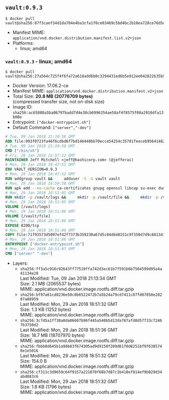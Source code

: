 ## `vault:0.9.3`

```console
$ docker pull vault@sha256:87f3caef34d1da704e4ba3cfa1f0ce03469c5bd4bc2b18ea728ce76d5d494f08
```

-	Manifest MIME: `application/vnd.docker.distribution.manifest.list.v2+json`
-	Platforms:
	-	linux; amd64

### `vault:0.9.3` - linux; amd64

```console
$ docker pull vault@sha256:27a564c725f4f6fa72a618add6b0c3294431ed6b5e912ee042822b35b91064c3
```

-	Docker Version: 17.06.2-ce
-	Manifest MIME: `application/vnd.docker.distribution.manifest.v2+json`
-	Total Size: **20.8 MB (20776709 bytes)**  
	(compressed transfer size, not on-disk size)
-	Image ID: `sha256:ac65888a5ba06797badd7d4e38cb6996354ae58af4f8575f08a2910dfa13b00e`
-	Entrypoint: `["docker-entrypoint.sh"]`
-	Default Command: `["server","-dev"]`

```dockerfile
# Tue, 09 Jan 2018 21:10:58 GMT
ADD file:093f0723fa46f6cdbd6f7bd146448bb70ecce54254c35701feeceb956414622f in / 
# Tue, 09 Jan 2018 21:10:58 GMT
CMD ["/bin/sh"]
# Fri, 26 Jan 2018 22:57:12 GMT
MAINTAINER Jeff Mitchell <jeff@hashicorp.com> (@jefferai)
# Mon, 29 Jan 2018 18:47:51 GMT
ENV VAULT_VERSION=0.9.3
# Mon, 29 Jan 2018 18:47:52 GMT
RUN addgroup vault &&     adduser -S -G vault vault
# Mon, 29 Jan 2018 18:50:58 GMT
RUN apk add --no-cache ca-certificates gnupg openssl libcap su-exec dumb-init &&     gpg --keyserver pgp.mit.edu --recv-keys 91A6E7F85D05C65630BEF18951852D87348FFC4C &&     mkdir -p /tmp/build &&     cd /tmp/build &&     wget https://releases.hashicorp.com/vault/${VAULT_VERSION}/vault_${VAULT_VERSION}_linux_amd64.zip &&     wget https://releases.hashicorp.com/vault/${VAULT_VERSION}/vault_${VAULT_VERSION}_SHA256SUMS &&     wget https://releases.hashicorp.com/vault/${VAULT_VERSION}/vault_${VAULT_VERSION}_SHA256SUMS.sig &&     gpg --batch --verify vault_${VAULT_VERSION}_SHA256SUMS.sig vault_${VAULT_VERSION}_SHA256SUMS &&     grep vault_${VAULT_VERSION}_linux_amd64.zip vault_${VAULT_VERSION}_SHA256SUMS | sha256sum -c &&     unzip -d /bin vault_${VAULT_VERSION}_linux_amd64.zip &&     cd /tmp &&     rm -rf /tmp/build &&     apk del gnupg openssl &&     rm -rf /root/.gnupg
# Mon, 29 Jan 2018 18:51:05 GMT
RUN mkdir -p /vault/logs &&     mkdir -p /vault/file &&     mkdir -p /vault/config &&     chown -R vault:vault /vault
# Mon, 29 Jan 2018 18:51:05 GMT
VOLUME [/vault/logs]
# Mon, 29 Jan 2018 18:51:06 GMT
VOLUME [/vault/file]
# Mon, 29 Jan 2018 18:51:06 GMT
EXPOSE 8200/tcp
# Mon, 29 Jan 2018 18:51:06 GMT
COPY file:71f93573d5097ef42f7373b359230a67d5c04db40151c9f350d7d9c881341c67 in /usr/local/bin/docker-entrypoint.sh 
# Mon, 29 Jan 2018 18:51:06 GMT
ENTRYPOINT ["docker-entrypoint.sh"]
# Mon, 29 Jan 2018 18:51:07 GMT
CMD ["server" "-dev"]
```

-	Layers:
	-	`sha256:ff3a5c916c92643ff77519ffa742d3ec61b7f591b6b7504599d95a4a41134e28`  
		Last Modified: Tue, 09 Jan 2018 21:13:34 GMT  
		Size: 2.1 MB (2065537 bytes)  
		MIME: application/vnd.docker.image.rootfs.diff.tar.gzip
	-	`sha256:bf97a61cd8236e50c8b6522472b7a5b24a79cd7411c87fd07858e20207a88959`  
		Last Modified: Mon, 29 Jan 2018 18:51:32 GMT  
		Size: 1.3 KB (1252 bytes)  
		MIME: application/vnd.docker.image.rootfs.diff.tar.gzip
	-	`sha256:3c7d5a1ff30a0da06607b96f445a540b5d13da767afd0d57f33cf2467b3750d2`  
		Last Modified: Mon, 29 Jan 2018 18:51:36 GMT  
		Size: 18.7 MB (18707970 bytes)  
		MIME: application/vnd.docker.image.rootfs.diff.tar.gzip
	-	`sha256:fbbb0d645b1a98b83f674305ad9d9150f209d61f0d8251bf9f6385740e1e5016`  
		Last Modified: Mon, 29 Jan 2018 18:51:32 GMT  
		Size: 154.0 B  
		MIME: application/vnd.docker.image.rootfs.diff.tar.gzip
	-	`sha256:cf311c3d9659c64f9157a221070f68b7d87c1b418ef814ef9b029d34abd083c6`  
		Last Modified: Mon, 29 Jan 2018 18:51:32 GMT  
		Size: 1.8 KB (1796 bytes)  
		MIME: application/vnd.docker.image.rootfs.diff.tar.gzip
